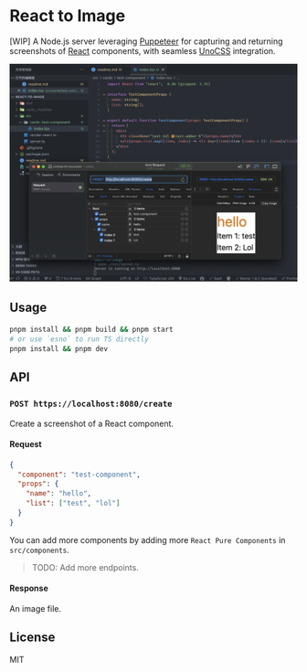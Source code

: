 # React to Image

[WIP] A Node.js server leveraging [Puppeteer](https://pptr.dev/) for capturing and returning screenshots of [React](https://react.dev/) components, with seamless [UnoCSS](https://unocss.dev/) integration.

![screenshot](./docs/demo.png)

## Usage

```bash
pnpm install && pnpm build && pnpm start
# or use `esno` to run TS directly
pnpm install && pnpm dev
```

## API

### `POST https://localhost:8080/create`

Create a screenshot of a React component.

#### Request

```json
{
  "component": "test-component",
  "props": {
    "name": "hello",
    "list": ["test", "lol"]
  }
}
```

You can add more components by adding more `React Pure Components` in `src/components`.

> TODO: Add more endpoints.

#### Response

An image file.

## License

MIT

